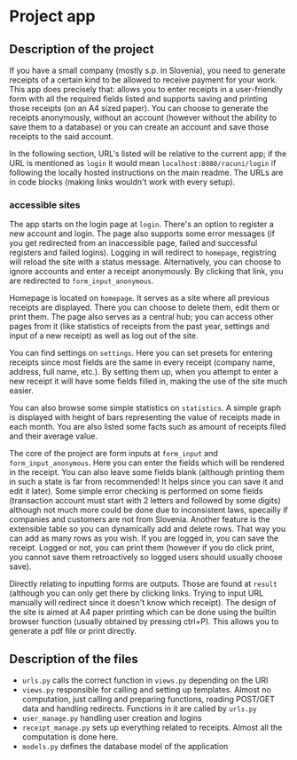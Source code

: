 # Project app

## Description of the project

If you have a small company (mostly s.p. in Slovenia), you need to generate receipts of a certain kind to be allowed to receive payment for your work. This app does precisely that: allows you to enter receipts in a user-friendly form with all the required fields listed and supports saving and printing those receipts (on an A4 sized paper). You can choose to generate the receipts anonymously, without an account (however without the ability to save them to a database) or you can create an account and save those receipts to the said account.

In the following section, URL's listed will be relative to the current app; if the URL is mentioned as `login` it would mean `localhost:8080/racuni/login` if following the locally hosted instructions on the main readme. The URLs are in code blocks (making links wouldn't work with every setup).

### accessible sites

The app starts on the login page at `login`. There's an option to register a new account and login. The page also supports some error messages (if you get redirected from an inaccessible page, failed and successful registers and failed logins). Logging in will redirect to `homepage`, registring will reload the site with a status message. Alternatively, you can choose to ignore accounts and enter a receipt anonymously. By clicking that link, you are redirected to `form_input_anonymous`.

Homepage is located on `homepage`. It serves as a site where all previous receipts are displayed. There you can choose to delete them, edit them or print them. The page also serves as a central hub; you can access other pages from it (like statistics of receipts from the past year, settings and input of a new receipt) as well as log out of the site.

You can find settings on `settings`. Here you can set presets for entering receipts since most fields are the same in every receipt (company name, address, full name, etc.). By setting them up, when you attempt to enter a new receipt it will have some fields filled in, making the use of the site much easier.

You can also browse some simple statistics on `statistics`. A simple graph is displayed with height of bars representing the value of receipts made in each month. You are also listed some facts such as amount of receipts filed and their average value.

The core of the project are form inputs at `form_input` and `form_input_anonymous`. Here you can enter the fields which will be rendered in the receipt. You can also leave some fields blank (although printing them in such a state is far from recommended! It helps since you can save it and edit it later). Some simple error checking is performed on some fields (transaction account must start with 2 letters and followed by some digits) although not much more could be done due to inconsistent laws, specailly if companies and customers are not from Slovenia. Another feature is the extensible table so you can dynamically add and delete rows. That way you can add as many rows as you wish. If you are logged in, you can save the receipt. Logged or not, you can print them (however if you do click print, you cannot save them retroactively so logged users should usually choose save).

Directly relating to inputting forms are outputs. Those are found at `result` (although you can only get there by clicking links. Trying to input URL manually will redirect since it doesn't know which receipt). The design of the site is aimed at A4 paper printing which can be done using the builtin browser function (usually obtained by pressing ctrl+P). This allows you to generate a pdf file or print directly.

## Description of the files
- `urls.py` calls the correct function in `views.py` depending on the URI
- `views.py` responsible for calling and setting up templates. Almost no computation, just calling and preparing functions, reading POST/GET data and handling redirects. Functions in it are called by `urls.py`
- `user_manage.py` handling user creation and logins
- `receipt_manage.py` sets up everything related to receipts. Almost all the computation is done here.
- `models.py` defines the database model of the application
